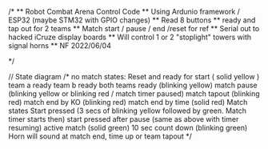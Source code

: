 /*
** Robot Combat Arena Control Code
** Using Ardunio framework / ESP32 (maybe STM32 with GPIO changes)
** Read 8 buttons
** ready and tap out for 2 teams
** Match start / pause / end /reset for ref
** Serial out to hacked iCruze display boards
** Will control 1 or 2 "stoplight" towers with signal horns
** NF 2022/06/04

*/

// State diagram
/* no match states:
    Reset and ready for start ( solid yellow )
      team a ready
      team b ready
      both teams ready (blinking yellow)
    match pause (blinking yellow or blinking red / match timer paused)
    match tapout (blinking red)
    match end by KO (blinking red)
    match end by time (solid red)
  Match states
    Start pressed (3 secs of blinking yellow followed by green.  Match timer starts then)
    start pressed after pause (same as above with timer resuming)
    active match (solid green)
    10 sec count down (blinking green)
  Horn will sound at match end, time up or team tapout
*/